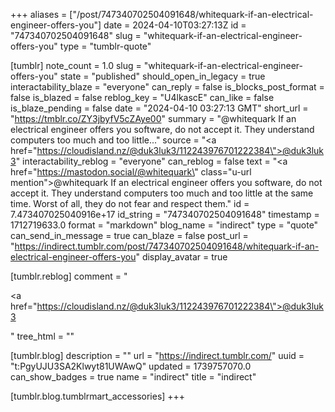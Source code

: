 +++
aliases = ["/post/747340702504091648/whitequark-if-an-electrical-engineer-offers-you"]
date = 2024-04-10T03:27:13Z
id = "747340702504091648"
slug = "whitequark-if-an-electrical-engineer-offers-you"
type = "tumblr-quote"

[tumblr]
note_count = 1.0
slug = "whitequark-if-an-electrical-engineer-offers-you"
state = "published"
should_open_in_legacy = true
interactability_blaze = "everyone"
can_reply = false
is_blocks_post_format = false
is_blazed = false
reblog_key = "U4lkascE"
can_like = false
is_blaze_pending = false
date = "2024-04-10 03:27:13 GMT"
short_url = "https://tmblr.co/ZY3jbyfV5cZAye00"
summary = "@whitequark If an electrical engineer offers you software, do not accept it. They understand computers too much and too little..."
source = "<a href=\"https://cloudisland.nz/@duk3luk3/112243976701222384\">@duk3luk3</a>"
interactability_reblog = "everyone"
can_reblog = false
text = "<a href=\"https://mastodon.social/@whitequark\" class=\"u-url mention\">@<span>whitequark</span></a> If an electrical engineer offers you software, do not accept it. They understand computers too much and too little at the same time. Worst of all, they do not fear and respect them."
id = 7.473407025040916e+17
id_string = "747340702504091648"
timestamp = 1712719633.0
format = "markdown"
blog_name = "indirect"
type = "quote"
can_send_in_message = true
can_blaze = false
post_url = "https://indirect.tumblr.com/post/747340702504091648/whitequark-if-an-electrical-engineer-offers-you"
display_avatar = true

[tumblr.reblog]
comment = "<p><a href=\"https://cloudisland.nz/@duk3luk3/112243976701222384\">@duk3luk3</a></p>"
tree_html = ""

[tumblr.blog]
description = ""
url = "https://indirect.tumblr.com/"
uuid = "t:PgyUJU3SA2Klwyt81UWAwQ"
updated = 1739757070.0
can_show_badges = true
name = "indirect"
title = "indirect"

[tumblr.blog.tumblrmart_accessories]
+++
